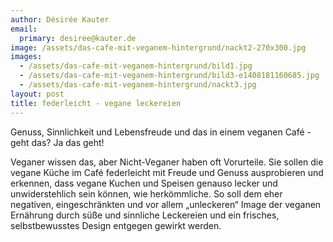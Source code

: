 ```yaml
---
author: Désirée Kauter
email:
  primary: desiree@kauter.de
image: /assets/das-cafe-mit-veganem-hintergrund/nackt2-270x300.jpg
images:
  - /assets/das-cafe-mit-veganem-hintergrund/bild1.jpg
  - /assets/das-cafe-mit-veganem-hintergrund/bild3-e1408181160685.jpg
  - /assets/das-cafe-mit-veganem-hintergrund/nackt3.jpg
layout: post
title: federleicht - vegane leckereien
---
```


Genuss, Sinnlichkeit und Lebensfreude und das in einem veganen Café - geht das? Ja das geht!

Veganer wissen das, aber Nicht-Veganer haben oft Vorurteile. Sie sollen die vegane Küche im Café federleicht mit Freude und Genuss ausprobieren und erkennen, dass vegane Kuchen und Speisen genauso lecker und unwiderstehlich sein können, wie herkömmliche. So soll dem eher negativen, eingeschränkten und vor allem „unleckeren“ Image der veganen Ernährung durch süße und sinnliche Leckereien und ein frisches, selbstbewusstes Design entgegen gewirkt werden.
